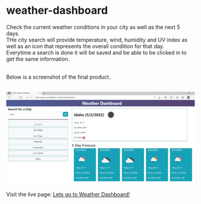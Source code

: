 # weather-dashboard
Check the current weather conditions in your city as well as the next 5 days. <br />
THe city search will provide temperature, wind, humidity and UV index as well as an icon that represents the overall condition for that day. <br />
Everytime a search is done it will be saved and be able to be clicked in to get the same information.<br /><br />

Below is a screenshot of the final product. <br/> <br />

![Weather Dashboard](./Assets/images/weather-dashboard.JPG)

Visit the live page: [Lets go to Weather Dashboard!](https://ticonetster.github.io/weather-dashboard/)

